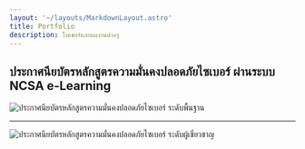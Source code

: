 ```yaml
---
layout: '~/layouts/MarkdownLayout.astro'
title: Portfolio
description: ใบเชอร์และผลงานต่างๆ
---
```



## ประกาศนียบัตรหลักสูตรความมั่นคงปลอดภัยไซเบอร์ ผ่านระบบ NCSA e-Learning

![ประกาศนียบัตรหลักสูตรความมั่นคงปลอดภัยไซเบอร์ ระดับพื้นฐาน](https://img5.pic.in.th/file/secure-sv1/9372847312WW-3_page-0001.jpg)

---

![ประกาศนียบัตรหลักสูตรความมั่นคงปลอดภัยไซเบอร์ ระดับผู้เชี่ยวชาญ](https://img2.pic.in.th/pic/9967691219WW_page-0001.jpg)